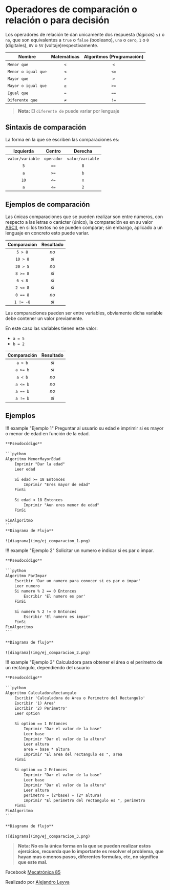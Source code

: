 # Operadores de comparación o relación o para decisión 

Los operadores de relación te dan unicamente dos respuesta (*lógicas*) `si` o `no`, que son equivalentes a `true` o `false` (booleano), `uno` o `cero`, `1` o `0` (digitales), `0V` o `5V` (voltaje)respectivamente.

|Nombre|Matemáticas|Algoritmos (Programación)
|-|:-:|:-:|
|`Menor que`|`<`| `<`
|`Menor o igual que`|`≤`|`<=`
|`Mayor que`|`>`| `>`
|`Mayor o igual que`|`≥`| `>=`
|`Igual que`|`=`| `==`
|`Diferente que`|`≠`| `!=` 

> **Nota:** El `diferente de` puede variar por lenguaje

## Sintaxis de comparación

La forma en la que se escriben las comparaciones es:

|Izquierda|Centro|Derecha|
|:-:|:-:|:-:|
|`valor/variable`|`operador`|`valor/variable`|
|`5`|`==`|`8`|
|`a`|`>=`|`b`|
|`10`|`<=`|`x`|
|`a`|`<=`|`2`|


## Ejemplos de comparación

Las únicas comparaciones que se pueden realizar son entre números, con respecto a las letras o carácter (único), la comparación es en su valor [ASCII](https://elcodigoascii.com.ar), en si los textos no se pueden comparar; sin embargo, aplicado a un lenguaje en concreto esto puede variar.

|Comparación | Resultado|
|:-:|:-:|
|`5 > 8`| *no*|
|`10 > 8`| *si*|
|`20 > 5`| *no*|
|`8 >= 8`| *si*|
|`6 < 8`| *si*|
|`2 <= 8`| *si*|
|`0 == 8`| *no*|
|`1 != -8`| *si*|

Las comparaciones pueden ser entre variables, obviamente dicha variable debe contener un valor previamente.

En  este caso las variables tienen este valor:

- `a = 5` 
- `b = 2` 

|Comparación | Resultado|
|:-:|:-:|
|`a > b`| *si*|
|`a >= b`| *si*|
|`a < b`| *no*|
|`a <= b`| *no*|
|`a == b`| *no*|
|`a != b`| *si*|

## Ejemplos

!!! example "Ejemplo 1"
    Preguntar al usuario su edad e imprimir si es mayor o menor de edad en función de la edad.
    
    **Pseudocódigo**

    ```python
    Algoritmo MenorMayorEdad
        Imprimir "Dar la edad"
        Leer edad
        
        Si edad >= 18 Entonces
            Imprimir "Eres mayor de edad"
        FinSi
        
        Si edad < 18 Entonces
            Imprimir "Aun eres menor de edad"
        FinSi
		
    FinAlgoritmo
    ```
    **Diagrama de Flujo**

    ![diagrama](img/ej_comparacion_1.png)


!!! example "Ejemplo 2"
    Solicitar un numero e indicar si es par o impar.
    
    **Pseudocódigo**

    ```python
    Algoritmo ParImpar
        Escribir 'Dar un numero para conocer si es par o impar'
        Leer numero
        Si numero % 2 == 0 Entonces
            Escribir 'El numero es par'
        FinSi
        
        Si numero % 2 != 0 Entonces
            Escribir 'El numero es impar'
        FinSi
    FinAlgoritmo
    ```

    **Diagrama de flujo**

    ![diagrama](img/ej_comparacion_2.png)    



!!! example "Ejemplo 3"
    Calculadora para obtener el área o el perímetro de un rectángulo, dependiendo del usuario

    **Pseudocódigo**

    ```python
    Algoritmo CalculadoraRectangulo
        Escribir 'Calculadora de Area o Perimetro del Rectangulo'
        Escribir '1) Area'
        Escribir '2) Perimetro'
        Leer option
        
        Si option == 1 Entonces
            Imprimir "Dar el valor de la base"
            Leer base
            Imprimir "Dar el valor de la altura"
            Leer altura
            area = base * altura
            Imprimir "El area del rectangulo es ", area 
        FinSi
        
        Si option == 2 Entonces
            Imprimir "Dar el valor de la base"
            Leer base
            Imprimir "Dar el valor de la altura"
            Leer altura
            perimetro = (2*base) + (2* altura)
            Imprimir "El perimetro del rectangulo es ", perimetro
        FinSi
    FinAlgoritmo
    ```

    **Diagrama de flujo**

    ![diagrama](img/ej_comparacion_3.png)    

> __**Nota**: No es la única forma en la que se pueden realizar estos ejercicios, recuerda que lo importante es resolver el problema, que hayan mas o menos pasos, diferentes formulas, etc, no significa que este mal.__

<!-- text autogenerated footer --> <p>Facebook <a href="https://www.facebook.com/mecatronica85/" target="_blank">Mecatrónica 85</a></p><p>Realizado por <a href="https://www.alejandro-leyva.com" target="_blank">Alejandro Leyva</a></p>